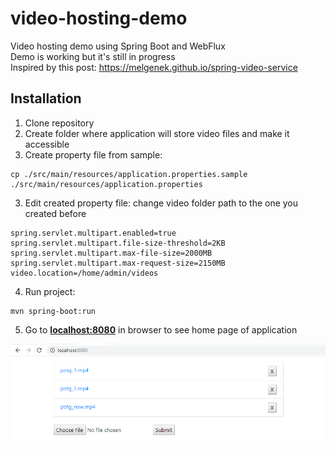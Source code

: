 # video-hosting-demo  
Video hosting demo using Spring Boot and WebFlux  
Demo is working but it's still in progress  
Inspired by this post: https://melgenek.github.io/spring-video-service  

## Installation
1. Clone repository
2. Create folder where application will store video files and make it accessible
2. Create property file from sample:
```
cp ./src/main/resources/application.properties.sample ./src/main/resources/application.properties
```
3. Edit created property file: change video folder path to the one you created before
```
spring.servlet.multipart.enabled=true
spring.servlet.multipart.file-size-threshold=2KB
spring.servlet.multipart.max-file-size=2000MB
spring.servlet.multipart.max-request-size=2150MB
video.location=/home/admin/videos
```
4. Run project:
```
mvn spring-boot:run
```
5. Go to [**localhost:8080**](http://localhost:8080) in browser to see home page of application  
  
<kbd>![Oops!](img1.png)</kbd>   
